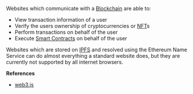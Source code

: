 Websites which communicate with a [Blockchain](#WhatIsABlockchain) are able to:
-   View transaction information of a user
-   Verify the users ownership of cryptocurrencies or [NFT](#WhatIsAnNFT)s
-   Perform transactions on behalf of the user
-   Execute [Smart Contracts](#WhatIsASmartContract) on behalf of the user

Websites which are stored on [IPFS](#WhatIsIPFS) and resolved using the Ethereum Name Service can do almost
everything a standard website does, but they are currently not supported by all internet browsers.

**References**
-   [web3.js](https://web3js.readthedocs.io/en/v1.2.11/web3.html)
